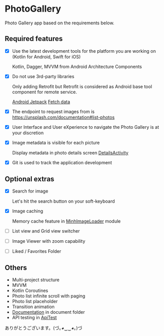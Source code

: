 # PhotoGallery

Photo Gallery app based on the requirements below.

## Required features

* [x] Use the latest development tools for the platform you are working on (Kotlin for Android, Swift for iOS)

    Kotlin, Dagger, MVVM from Android Architecture Components
* [x] Do not use 3rd-party libraries

    Only adding Retrofit but Retrofit is considered as Android base tool component for remote service.
    
    [Android Jetpack](https://developer.android.com/jetpack/docs/guide#overview) [Fetch data](https://developer.android.com/jetpack/docs/guide#fetch-data)
* [x] The endpoint to request images from is https://unsplash.com/documentation#list-photos
* [x] User Interface and User eXperience to navigate the Photo Gallery is at your discretion
* [x] Image metadata is visible for each picture

    Display metadata in photo details screen [DetailsActivity](https://github.com/minhlunso1/PhotoGallery/blob/master/app/src/main/java/minhna/android/photogallery/ui/details/DetailsActivity.kt)

* [x] Git is used to track the application development

## Optional extras

* [x] Search for image

    Let's hit the search button on your soft-keyboard
* [x] Image caching

    Memory cache feature in [MinhImageLoader](https://github.com/minhlunso1/PhotoGallery/tree/master/minhimageloader) module
* [ ] List view and Grid view switcher
* [ ] Image Viewer with zoom capability
* [ ] Liked / Favorites Folder

## Others

* Multi-project structure
* MVVM
* Kotlin Coroutines
* Photo list infinite scroll with paging
* Photo list placeholder
* Transition animation
* [Documentation](https://github.com/minhlunso1/PhotoGallery/tree/master/document)  in document folder
* API testing in [ApiTest](https://github.com/minhlunso1/PhotoGallery/blob/master/app/src/androidTest/java/minhna/android/photogallery/ApiTest.kt)

ありがとうございます。(づ｡◕‿‿◕｡)づ
